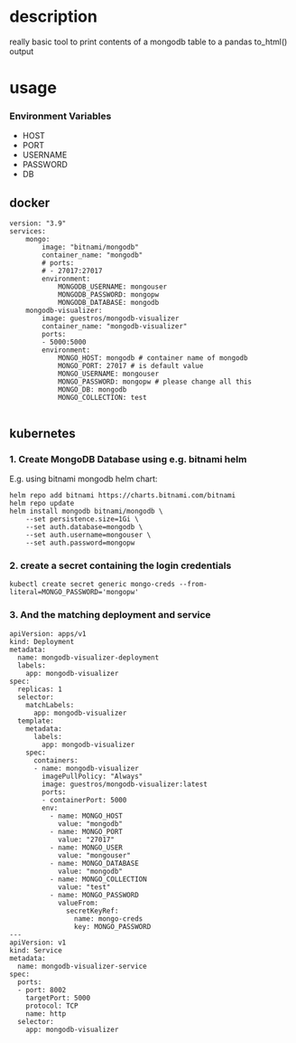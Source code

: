 # description

really basic tool to print contents of a mongodb table to a pandas to_html() output

# usage

### Environment Variables

- HOST 
- PORT 
- USERNAME 
- PASSWORD 
- DB 

## docker

```
version: "3.9"
services:
    mongo:
        image: "bitnami/mongodb"
        container_name: "mongodb"
        # ports:
        # - 27017:27017
        environment:
            MONGODB_USERNAME: mongouser
            MONGODB_PASSWORD: mongopw
            MONGODB_DATABASE: mongodb
    mongodb-visualizer:
        image: guestros/mongodb-visualizer
        container_name: "mongodb-visualizer"
        ports:
        - 5000:5000
        environment:
            MONGO_HOST: mongodb # container name of mongodb
            MONGO_PORT: 27017 # is default value
            MONGO_USERNAME: mongouser
            MONGO_PASSWORD: mongopw # please change all this
            MONGO_DB: mongodb
            MONGO_COLLECTION: test
            
```

## kubernetes

### 1. Create MongoDB Database using e.g. bitnami helm

E.g. using bitnami mongodb helm chart:

```
helm repo add bitnami https://charts.bitnami.com/bitnami
helm repo update
helm install mongodb bitnami/mongodb \
    --set persistence.size=1Gi \
    --set auth.database=mongodb \
    --set auth.username=mongouser \
    --set auth.password=mongopw
```

### 2. create a secret containing the login credentials

`kubectl create secret generic mongo-creds --from-literal=MONGO_PASSWORD='mongopw'`


### 3. And the matching deployment and service

```
apiVersion: apps/v1
kind: Deployment
metadata:
  name: mongodb-visualizer-deployment
  labels:
    app: mongodb-visualizer
spec:
  replicas: 1
  selector:
    matchLabels:
      app: mongodb-visualizer
  template:
    metadata:
      labels:
        app: mongodb-visualizer
    spec:
      containers:
      - name: mongodb-visualizer
        imagePullPolicy: "Always"
        image: guestros/mongodb-visualizer:latest
        ports:
        - containerPort: 5000
        env:
          - name: MONGO_HOST
            value: "mongodb"
          - name: MONGO_PORT
            value: "27017"
          - name: MONGO_USER
            value: "mongouser"
          - name: MONGO_DATABASE
            value: "mongodb"
          - name: MONGO_COLLECTION
            value: "test"
          - name: MONGO_PASSWORD
            valueFrom:
              secretKeyRef:
                name: mongo-creds
                key: MONGO_PASSWORD
---
apiVersion: v1
kind: Service
metadata:
  name: mongodb-visualizer-service
spec:
  ports:
  - port: 8002
    targetPort: 5000
    protocol: TCP
    name: http
  selector:
    app: mongodb-visualizer
```